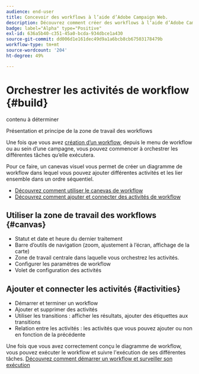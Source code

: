 ```yaml
---
audience: end-user
title: Concevoir des workflows à l’aide d’Adobe Campaign Web.
description: Découvrez comment créer des workflows à l’aide d’Adobe Campaign Web.
badge: label="Alpha" type="Positive"
exl-id: 636a5b40-c351-45a0-bcda-934dbce1a430
source-git-commit: dd006d1e161dec49d9a1a6bcb8cb67503178479b
workflow-type: tm+mt
source-wordcount: '204'
ht-degree: 49%

---
```


# Orchestrer les activités de workflow {#build}

contenu à déterminer

Présentation et principe de la zone de travail des workflows


Une fois que vous avez [création d’un workflow](create-workflow.md), depuis le menu de workflow ou au sein d’une campagne, vous pouvez commencer à orchestrer les différentes tâches qu’elle exécutera.

Pour ce faire, un canevas visuel vous permet de créer un diagramme de workflow dans lequel vous pouvez ajouter différentes activités et les lier ensemble dans un ordre séquentiel.

* [Découvrez comment utiliser le canevas de workflow](#canvas)
* [Découvrez comment ajouter et connecter des activités de workflow](#activities)

## Utiliser la zone de travail des workflows {#canvas}

* Statut et date et heure du dernier traitement
* Barre d’outils de navigation (zoom, ajustement à l’écran, affichage de la carte)
* Zone de travail centrale dans laquelle vous orchestrez les activités.
* Configurer les paramètres de workflow
* Volet de configuration des activités

## Ajouter et connecter les activités {#activities}

* Démarrer et terminer un workflow
* Ajouter et supprimer des activités
* Utiliser les transitions : afficher les résultats, ajouter des étiquettes aux transitions
* Relation entre les activités : les activités que vous pouvez ajouter ou non en fonction de la précédente

Une fois que vous avez correctement conçu le diagramme de workflow, vous pouvez exécuter le workflow et suivre l&#39;exécution de ses différentes tâches. [Découvrez comment démarrer un workflow et surveiller son exécution](start-monitor-workflows.md)